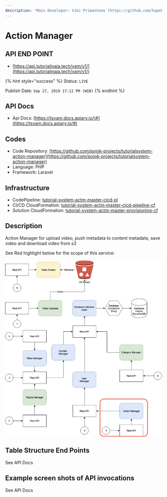 ```yaml
---
description: 'Main Developer: Vibi Primantono (https://github.com/hapehatelo)'
---
```


# Action Manager

## API END POINT

* [https://api.tutorialinaja.tech/vam/v1/](https://api.tutorialinaja.tech/vam/v1/)

{% hint style="success" %}
Status: `LIVE`

Publish Date: `Sep 27, 2019 17:12 PM (WIB)`
{% endhint %}

## API Docs

* Api Docs: [https://tsvam.docs.apiary.io/\#](https://tsvam.docs.apiary.io/#)

## Codes

* Code Repository: [https://github.com/pojok-projects/tutorialsystem-action-manager](https://github.com/pojok-projects/tutorialsystem-action-manager)
* Language: PHP
* Framework: Laravel 

## Infrastructure

* CodePipeline: [tutorial-system-actm-master-cicd-pl](https://ap-southeast-1.console.aws.amazon.com/codesuite/codepipeline/pipelines/tutorial-system-actm-master-cicd-pl/view?region=ap-southeast-1)
* CI/CD CloudFormation: [tutorial-system-actm-master-cicd-pipeline-cf](https://ap-southeast-1.console.aws.amazon.com/cloudformation/home?region=ap-southeast-1#/stacks/stackinfo?filteringText=act&filteringStatus=active&viewNested=true&hideStacks=false&stackId=arn%3Aaws%3Acloudformation%3Aap-southeast-1%3A706415835325%3Astack%2Ftutorial-system-actm-master-cicd-pipeline-cf%2F6a522880-de2b-11e9-b8b4-06ab84d815ba)
* Solution CloudFormation: [tutorial-system-actm-master-provisioning-cf](https://ap-southeast-1.console.aws.amazon.com/cloudformation/home?region=ap-southeast-1#/stacks/stackinfo?filteringText=act&filteringStatus=active&viewNested=true&hideStacks=false&stackId=arn%3Aaws%3Acloudformation%3Aap-southeast-1%3A706415835325%3Astack%2Ftutorial-system-actm-master-provisioning-cf%2Fd7e1f610-de2f-11e9-9a1f-02d60855aea4)

## Description

Action Manager for upload video, push metadata to content metadata, save video and download video from s3

See Red highlight below for the scope of this service:

![](../.gitbook/assets/image%20%2840%29.png)

## Table Structure End Points

See API Docs

## Example screen shots of API invocations

See API Docs

